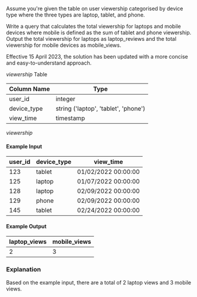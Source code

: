 Assume you're given the table on user viewership categorised by device type where the three types are laptop, tablet, and phone.

Write a query that calculates the total viewership for laptops and mobile devices where mobile is defined as the sum of tablet and phone viewership. Output the total viewership for laptops as laptop_reviews and the total viewership for mobile devices as mobile_views.

Effective 15 April 2023, the solution has been updated with a more concise and easy-to-understand approach.

*viewership* Table

| Column Name	| Type |
| - | - |
| user_id	| integer |
| device_type	| string ('laptop', 'tablet', 'phone') |
| view_time	| timestamp |

*viewership* 
#### Example Input

| user_id	| device_type	| view_time |
| - | - | - |
| 123	| tablet	| 01/02/2022 00:00:00 |
| 125	| laptop	| 01/07/2022 00:00:00 |
| 128	| laptop	| 02/09/2022 00:00:00 |
| 129	| phone	| 02/09/2022 00:00:00 |
| 145	| tablet	| 02/24/2022 00:00:00 |

#### Example Output

| laptop_views	| mobile_views |
| - | - |
| 2	| 3 |

### Explanation

Based on the example input, there are a total of 2 laptop views and 3 mobile views.